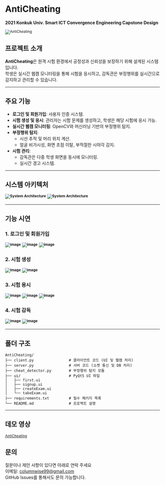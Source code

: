 # AntiCheating

**2021 Konkuk Univ. Smart ICT Convergence Engineering Capstone Design**  
  
<sup>![AntiCheating](https://github.com/user-attachments/assets/5a8aba48-12b1-45dc-b437-43a121b39ccb)</sup>

## **프로젝트 소개**

**AntiCheating**은 원격 시험 환경에서 공정성과 신뢰성을 보장하기 위해 설계된 시스템입니다.  
학생은 실시간 웹캠 모니터링을 통해 시험을 응시하고, 감독관은 부정행위를 실시간으로 감지하고 관리할 수 있습니다.

---

## **주요 기능**

- **로그인 및 회원가입**: 사용자 인증 시스템.
- **시험 생성 및 응시**: 관리자는 시험 문제를 생성하고, 학생은 해당 시험에 응시 가능.
- **실시간 웹캠 모니터링**: OpenCV와 머신러닝 기반의 부정행위 탐지.
- **부정행위 탐지**:
  - 시선 추적 및 머리 위치 계산.
  - 얼굴 비가시성, 화면 초점 이탈, 부적절한 시야각 감지.
- **시험 관리**:
  - 감독관은 다중 학생 화면을 동시에 모니터링.
  - 실시간 경고 시스템.

---

## **시스템 아키텍처**

<sup>**![System Architecture](https://github.com/user-attachments/assets/b1c341fa-9b8b-47c9-9f55-1bdfb4267f50)**</sup>
<sup>**![System Architecture](https://github.com/user-attachments/assets/d80a2da3-2dea-4793-9337-14f36db4cbff)**</sup>

---

## **기능 시연**

### 1. **로그인 및 회원가입**

<sup>**![image](https://github.com/user-attachments/assets/93f4fd7e-9c98-4fbd-a366-291715be06f8)**</sup>
<sup>**![image](https://github.com/user-attachments/assets/b6f94721-e933-4361-844e-36b20411fdaa)**</sup>
<sup>**![image](https://github.com/user-attachments/assets/430e5b50-9211-4256-b2ea-c71e8568fff9)**</sup>

### 2. **시험 생성**

<sup>**![image](https://github.com/user-attachments/assets/4ee03f61-1530-4d9f-81d2-073fa17b9c2b)**</sup>
<sup>**![image](https://github.com/user-attachments/assets/ea38624f-be30-49b7-bf8b-bdddc07768f3)**</sup>

### 3. **시험 응시**

<sup>**![image](https://github.com/user-attachments/assets/cc3121b2-d933-495d-b708-3e6730b76589)**</sup>
<sup>**![image](https://github.com/user-attachments/assets/617c34fb-3469-4aa1-af44-faf269fc8095)**</sup>
<sup>**![image](https://github.com/user-attachments/assets/5908f398-364e-43e8-b1f4-8608d5514682)**</sup>

### 4. **시험 감독**

<sup>**![image](https://github.com/user-attachments/assets/82ee8f9d-45a4-4280-b385-a32e0d7e582f)**</sup>
<sup>**![image](https://github.com/user-attachments/assets/16986ac9-1da5-4431-aa19-8cb8d6cb6877)**</sup>

---

## **폴더 구조**

```plaintext
AntiCheating/
├── client.py                # 클라이언트 코드 (UI 및 웹캠 처리)
├── server.py                # 서버 코드 (소켓 통신 및 DB 처리)
├── cheat_detector.py        # 부정행위 탐지 모듈
├── ui/                      # PyQt5 UI 파일
│   ├── first.ui
│   ├── signup.ui
│   ├── createExam.ui
│   └── takeExam.ui
├── requirements.txt         # 필수 패키지 목록
└── README.md                # 프로젝트 설명
```

---

## **데모 영상**

<sup>[AntiCheating](https://youtu.be/cTiqiq_2mag)</sup>

## **문의**

질문이나 제안 사항이 있다면 아래로 연락 주세요  
이메일: columnwise99@gmail.com  
GitHub Issues를 통해서도 문의 가능합니다.
